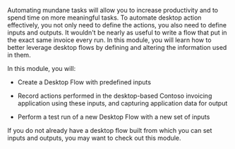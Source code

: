 Automating mundane tasks will allow you to increase productivity and to spend time on more meaningful tasks. To automate desktop action effectively, you not only need to define the actions, you also need to define inputs and outputs. It wouldn't be nearly as useful to write a flow that put in the exact same invoice every run. In this module, you will learn how to better leverage desktop flows by defining and altering the information used in them.

In this module, you will:

- Create a Desktop Flow with predefined inputs

- Record actions performed in the desktop-based Contoso invoicing application using these inputs, and capturing application data for output

- Perform a test run of a new Desktop Flow with a new set of inputs

If you do not already have a desktop flow built from which you can set inputs and outputs, you may want to check out this module.
